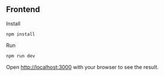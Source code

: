 ## Frontend

Install

```bash
npm install
```

Run

```bash
npm run dev
```

Open [http://localhost:3000](http://localhost:3000) with your browser to see the result.
